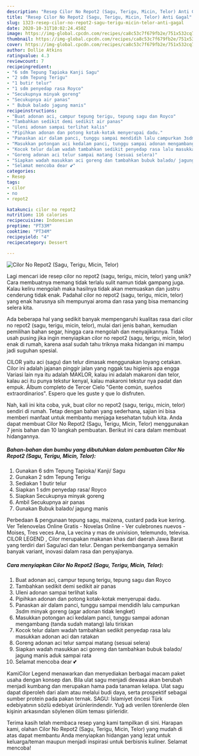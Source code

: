 ```yaml
---
description: "Resep Cilor No Repot2 (Sagu, Terigu, Micin, Telor) Anti Gagal"
title: "Resep Cilor No Repot2 (Sagu, Terigu, Micin, Telor) Anti Gagal"
slug: 1323-resep-cilor-no-repot2-sagu-terigu-micin-telor-anti-gagal
date: 2020-10-31T10:02:24.450Z
image: https://img-global.cpcdn.com/recipes/ca8c53c7f679fb2e/751x532cq70/cilor-no-repot2-sagu-terigu-micin-telor-foto-resep-utama.jpg
thumbnail: https://img-global.cpcdn.com/recipes/ca8c53c7f679fb2e/751x532cq70/cilor-no-repot2-sagu-terigu-micin-telor-foto-resep-utama.jpg
cover: https://img-global.cpcdn.com/recipes/ca8c53c7f679fb2e/751x532cq70/cilor-no-repot2-sagu-terigu-micin-telor-foto-resep-utama.jpg
author: Dollie Atkins
ratingvalue: 4.3
reviewcount: 7
recipeingredient:
- "6 sdm Tepung Tapioka Kanji Sagu"
- "2 sdm Tepung Terigu"
- "1 butir telur"
- "1 sdm penyedap rasa Royco"
- "Secukupnya minyak goreng"
- "Secukupnya air panas"
- " Bubuk balado jagung manis"
recipeinstructions:
- "Buat adonan aci, campur tepung terigu, tepung sagu dan Royco"
- "Tambahkan sedikit demi sedikit air panas"
- "Uleni adonan sampai terlihat kalis"
- "Pipihkan adonan dan potong kotak-kotak menyerupai dadu."
- "Panaskan air dalam panci, tunggu sampai mendidih lalu campurkan 3sdm minyak goreng (agar adonan tidak lengket)"
- "Masukkan potongan aci kedalam panci, tunggu sampai adonan mengambang (tanda sudah matang) lalu tiriskan"
- "Kocok telur dalam wadah tambahkan sedikit penyedap rasa lalu masukkan adonan aci dan ratakan"
- "Goreng adonan aci telur sampai matang (sesuai selera)"
- "Siapkan wadah masukkan aci goreng dan tambahkan bubuk balado/ jagung manis aduk sampai rata"
- "Selamat mencoba dear 💕"
categories:
- Resep
tags:
- cilor
- no
- repot2

katakunci: cilor no repot2 
nutrition: 116 calories
recipecuisine: Indonesian
preptime: "PT33M"
cooktime: "PT34M"
recipeyield: "4"
recipecategory: Dessert

---
```



![Cilor No Repot2 (Sagu, Terigu, Micin, Telor)](https://img-global.cpcdn.com/recipes/ca8c53c7f679fb2e/751x532cq70/cilor-no-repot2-sagu-terigu-micin-telor-foto-resep-utama.jpg)

Lagi mencari ide resep cilor no repot2 (sagu, terigu, micin, telor) yang unik? Cara membuatnya memang tidak terlalu sulit namun tidak gampang juga. Kalau keliru mengolah maka hasilnya tidak akan memuaskan dan justru cenderung tidak enak. Padahal cilor no repot2 (sagu, terigu, micin, telor) yang enak harusnya sih mempunyai aroma dan rasa yang bisa memancing selera kita.

Ada beberapa hal yang sedikit banyak mempengaruhi kualitas rasa dari cilor no repot2 (sagu, terigu, micin, telor), mulai dari jenis bahan, kemudian pemilihan bahan segar, hingga cara mengolah dan menyajikannya. Tidak usah pusing jika ingin menyiapkan cilor no repot2 (sagu, terigu, micin, telor) enak di rumah, karena asal sudah tahu triknya maka hidangan ini mampu jadi suguhan spesial.

CILOR yaitu aci (sagu) dan telur dimasak menggunakan loyang cetakan. Cilor ini adalah jajanan pinggir jalan yang nggak tau higienis apa engga Variasi lain nya itu adalah MAKLOR, kalau ini adalah makaroni dan telor, kalau aci itu punya tekstur kenyal, kalau makaroni tekstur nya padat dan empuk. Álbum completo de Tercer Cielo &#34;Gente común, sueños extraordinarios&#34;. Espero que les guste y que lo disfruten.


Nah, kali ini kita coba, yuk, buat cilor no repot2 (sagu, terigu, micin, telor) sendiri di rumah. Tetap dengan bahan yang sederhana, sajian ini bisa memberi manfaat untuk membantu menjaga kesehatan tubuh kita. Anda dapat membuat Cilor No Repot2 (Sagu, Terigu, Micin, Telor) menggunakan 7 jenis bahan dan 10 langkah pembuatan. Berikut ini cara dalam membuat hidangannya.

<!--inarticleads1-->

##### Bahan-bahan dan bumbu yang dibutuhkan dalam pembuatan Cilor No Repot2 (Sagu, Terigu, Micin, Telor):

1. Gunakan 6 sdm Tepung Tapioka/ Kanji/ Sagu
1. Gunakan 2 sdm Tepung Terigu
1. Sediakan 1 butir telur
1. Siapkan 1 sdm penyedap rasa/ Royco
1. Siapkan Secukupnya minyak goreng
1. Ambil Secukupnya air panas
1. Gunakan  Bubuk balado/ jagung manis


Perbedaan &amp; pengunaan tepung sagu, maizena, custard pada kue kering. Ver Telenovelas Online Gratis - Novelas Online - Ver culebrones nuevos - Moises, Tres veces Ana, La vecina y mas de univision, telemundo, televisa. CILOR LEGEND , Cilor merupakan makanan khas dari daerah Jawa Barat yang terdiri dari Sagu/aci dan telur. Dengan perkembanganya semakin banyak variant, inovasi dalam rasa dan penyajianya. 

<!--inarticleads2-->

##### Cara menyiapkan Cilor No Repot2 (Sagu, Terigu, Micin, Telor):

1. Buat adonan aci, campur tepung terigu, tepung sagu dan Royco
1. Tambahkan sedikit demi sedikit air panas
1. Uleni adonan sampai terlihat kalis
1. Pipihkan adonan dan potong kotak-kotak menyerupai dadu.
1. Panaskan air dalam panci, tunggu sampai mendidih lalu campurkan 3sdm minyak goreng (agar adonan tidak lengket)
1. Masukkan potongan aci kedalam panci, tunggu sampai adonan mengambang (tanda sudah matang) lalu tiriskan
1. Kocok telur dalam wadah tambahkan sedikit penyedap rasa lalu masukkan adonan aci dan ratakan
1. Goreng adonan aci telur sampai matang (sesuai selera)
1. Siapkan wadah masukkan aci goreng dan tambahkan bubuk balado/ jagung manis aduk sampai rata
1. Selamat mencoba dear 💕


KamiCilor Legend menawarkan dan menyediakan berbagai macam paket usaha dengan konsep dan. Bila ulat sagu menjadi dewasa akan berubah menjadi kumbang dan merupakan hama pada tanaman kelapa. Ulat sagu dapat diperoleh dari alam atau melalui budi daya, serta prospektif sebagai sumber protein pada pakan ternak. SAGU: İslamiyet öncesi Türk edebiyatının sözlü edebiyat ürünlerindendir. Yuğ adı verilen törenlerde ölen kişinin arkasından söylenen ölüm teması şiirleridir. 

Terima kasih telah membaca resep yang kami tampilkan di sini. Harapan kami, olahan Cilor No Repot2 (Sagu, Terigu, Micin, Telor) yang mudah di atas dapat membantu Anda menyiapkan hidangan yang lezat untuk keluarga/teman maupun menjadi inspirasi untuk berbisnis kuliner. Selamat mencoba!
